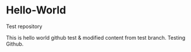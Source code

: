 # Hello-World
Test repository

This is hello world github test & modified content from test branch. Testing Github.
